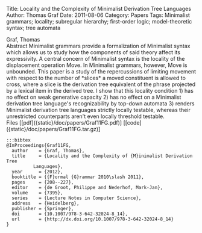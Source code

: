 Title: Locality and the Complexity of Minimalist Derivation Tree Languages
Author: Thomas Graf
Date: 2011-08-06
Category: Papers
Tags: Minimalist grammars; locality; subregular hierarchy; first-order logic; model-theoretic syntax; tree automata

<div markdown class="authors">
Graf, Thomas
</div>

<div markdown class="abstract">
<span id="abstract-title">Abstract</span>
Minimalist grammars provide a formalization of Minimalist syntax which allows us to study how the components of said theory affect its expressivity. 
A central concern of Minimalist syntax is the locality of the displacement operation Move. 
In Minimalist grammars, however, Move is unbounded. 
This paper is a study of the repercussions of limiting movement with respect to the number of *slices* a moved constituent is allowed to cross, where a slice is the derivation tree equivalent of the phrase projected by a lexical item in the derived tree. 
I show that this locality condition 1) has no effect on weak generative capacity 2) has no effect on a Minimalist derivation tree language's recognizability by top-down automata 3) renders Minimalist derivation tree languages strictly locally testable, whereas their unrestricted counterparts aren't even locally threshold testable.
</div>

<div markdown class="files">
<span id="files-title">Files</span>
[[pdf]({static}/doc/papers/Graf11FG.pdf)]
[[code]({static}/doc/papers/Graf11FG.tar.gz)]
</div>

~~~
:::bibtex
@InProceedings{Graf11FG,
  author	= {Graf, Thomas},
  title		= {Locality and the Complexity of {M}inimalist Derivation Tree
		  Languages},
  year		= {2012},
  booktitle	= {{F}ormal {G}rammar 2010\slash 2011},
  pages		= {208--227},
  editor	= {de Groot, Philippe and Nederhof, Mark-Jan},
  volume	= {7395},
  series	= {Lecture Notes in Computer Science},
  address	= {Heidelberg},
  publisher	= {Springer},
  doi       = {10.1007/978-3-642-32024-8_14},
  url       = {http://dx.doi.org/10.1007/978-3-642-32024-8_14}
}
~~~

